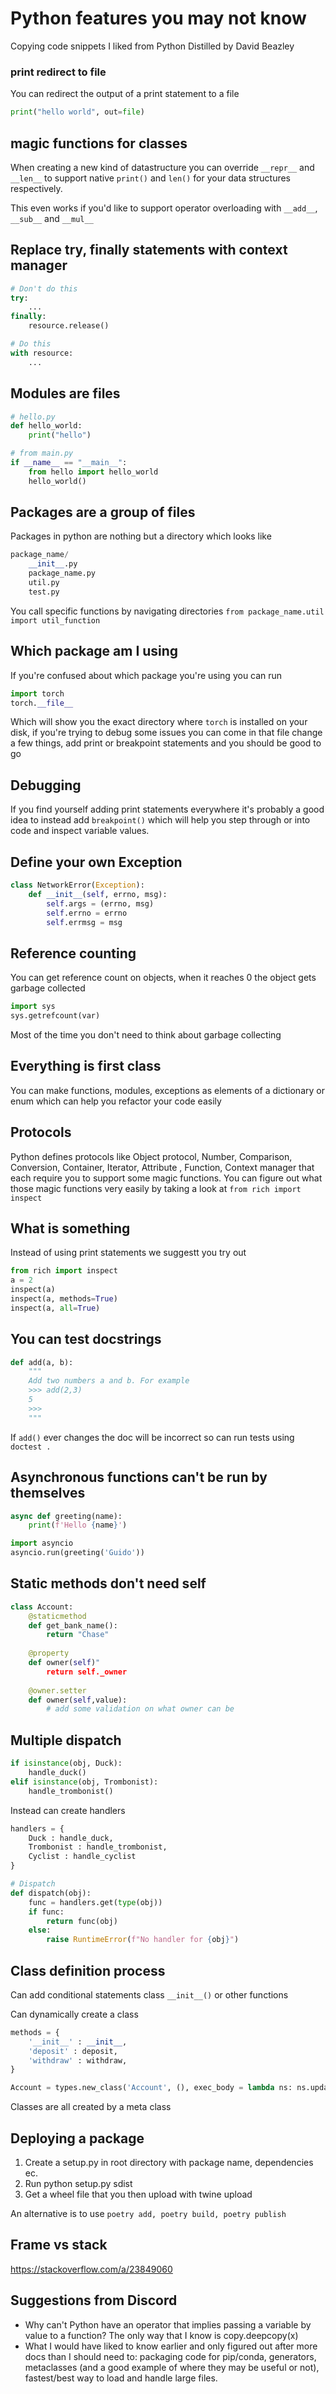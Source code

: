 
# Python features you may not know
Copying code snippets I liked from Python Distilled by David Beazley
### print redirect to file

You can redirect the output of a print statement to a file

```python
print("hello world", out=file)
```

## magic functions for classes
When creating a new kind of datastructure you can override `__repr__` and `__len__` to support native `print()` and `len()` for your data structures respectively.

This even works if you'd like to support operator overloading with `__add__`, `__sub__` and `__mul__`

## Replace try, finally statements with context manager

```python
# Don't do this
try:
    ...
finally:
    resource.release()

# Do this
with resource:
    ...
```

## Modules are files

```python
# hello.py
def hello_world:
    print("hello")

# from main.py
if __name__ == "__main__":
    from hello import hello_world
    hello_world()
```

## Packages are a group of files
Packages in python are nothing but a directory which looks like

```python
package_name/
    __init__.py
    package_name.py
    util.py
    test.py
```

You call specific functions by navigating directories
`from package_name.util import util_function`

## Which package am I using 
If you're confused about which package you're using you can run

```python
import torch
torch.__file__
```

Which will show you the exact directory where `torch` is installed on your disk, if you're trying to debug some issues you can come in that file change a few things, add print or breakpoint statements and you should be good to go

## Debugging

If you find yourself adding print statements everywhere it's probably a good idea to instead add `breakpoint()` which will help you step through or into code and inspect variable values.

## Define your own Exception

```python
class NetworkError(Exception):
    def __init__(self, errno, msg):
        self.args = (errno, msg)
        self.errno = errno
        self.errmsg = msg
```


## Reference counting

You can get reference count on objects, when it reaches 0 the object gets garbage collected

```python
import sys
sys.getrefcount(var)
```

Most of the time you don't need to think about garbage collecting

## Everything is first class

You can make functions, modules, exceptions as elements of a dictionary or enum which can help you refactor your code easily

## Protocols
Python defines protocols like Object protocol, Number, Comparison, Conversion, Container, Iterator, Attribute , Function, Context manager that each require you to support some magic functions. You can figure out what those magic functions very easily by taking a look at `from rich import inspect`

## What is something

Instead of using print statements we suggestt you try out

```python
from rich import inspect
a = 2
inspect(a)
inspect(a, methods=True)
inspect(a, all=True)
```

## You can test docstrings

```python
def add(a, b):
    """
    Add two numbers a and b. For example
    >>> add(2,3)
    5
    >>>
    """
```

If `add()` ever changes the doc will be incorrect so can run tests using `doctest .`

## Asynchronous functions can't be run by themselves

```python
async def greeting(name):
    print(f'Hello {name}')

import asyncio
asyncio.run(greeting('Guido'))
```

## Static methods don't need self

```python
class Account:
    @staticmethod
    def get_bank_name():
        return "Chase"
    
    @property
    def owner(self)"
        return self._owner
    
    @owner.setter
    def owner(self,value):
        # add some validation on what owner can be 
```

## Multiple dispatch

```python
if isinstance(obj, Duck):
    handle_duck()
elif isinstance(obj, Trombonist):
    handle_trombonist()
```

Instead can create handlers

```python
handlers = {
    Duck : handle_duck,
    Trombonist : handle_trombonist,
    Cyclist : handle_cyclist
}

# Dispatch
def dispatch(obj):
    func = handlers.get(type(obj))
    if func:
        return func(obj)
    else:
        raise RuntimeError(f"No handler for {obj}")
```

## Class definition process
Can add conditional statements class `__init__()` or other functions

Can dynamically create a class 

```python
methods = {
    '__init__' : __init__,
    'deposit' : deposit,
    'withdraw' : withdraw,
}

Account = types.new_class('Account', (), exec_body = lambda ns: ns.update(methods))
```

Classes are all created by a meta class

## Deploying a package
1. Create a setup.py in root directory with package name, dependencies ec.
2. Run python setup.py sdist
3. Get a wheel file that you then upload with twine upload

An alternative is to use `poetry add, poetry build, poetry publish`

## Frame vs stack
https://stackoverflow.com/a/23849060

## Suggestions from Discord
* Why can't Python have an operator that implies passing a variable by value to a function? The only way that I know is copy.deepcopy(x)
* What I would have liked to know earlier and only figured out after more docs than I should need to: packaging code for pip/conda, generators, metaclasses (and a good example of where they may be useful or not), fastest/best way to load and handle large files.